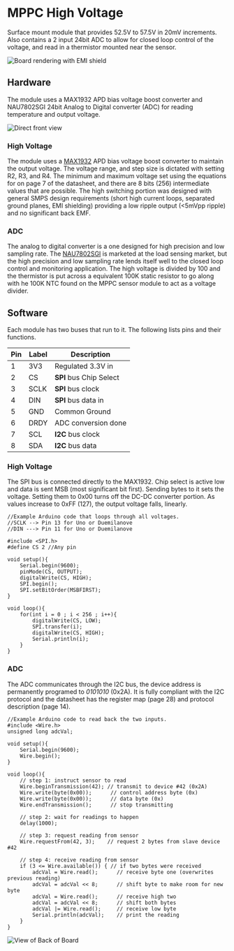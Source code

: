 # MPPC High Voltage
Surface mount module that provides 52.5V to 57.5V in 20mV increments. Also contains a 2 input 24bit ADC to allow for closed loop control of the voltage, and read in a thermistor mounted near the sensor.

![][withEMIshield]

## Hardware
The module uses a MAX1932 APD bias voltage boost converter and NAU7802SGI 24bit Analog to Digital converter (ADC) for reading temperature and output voltage.

![][noShieldFront]

### High Voltage
The module uses a [MAX1932](http://datasheets.maximintegrated.com/en/ds/MAX1932.pdf) APD bias voltage boost converter to maintain the output voltage. The voltage range, and step size is dictated with setting R2, R3, and R4. The minimum and maximum voltage set using the equations for on page 7 of the datasheet, and there are 8 bits (256) intermediate values that are possible. The high switching portion was designed with general SMPS design requirements (short high current loops, separated ground planes, EMI shielding) providing a low ripple output (<5mVpp ripple) and no significant back EMF.

### ADC
The analog to digital converter is a one designed for high precision and low sampling rate. The [NAU7802SGI](http://www.nuvoton.com/resource-files/NAU7802%20Data%20Sheet%20V1.7.pdf) is marketed at the load sensing market, but the high precision and low sampling rate lends itself well to the closed loop control and monitoring application. The high voltage is divided by 100 and the thermistor is put across a equivalent 100K static resistor to go along with he 100K NTC found on the MPPC sensor module to act as a voltage divider.

## Software
Each module has two buses that run to it. The following lists pins and their functions.

| Pin | Label | Description               |
| --- | ----- | ------------------------- |
|1    | 3V3   | Regulated 3.3V in         |
|2    | CS    | **SPI** bus Chip Select   |
|3    | SCLK  | **SPI** bus clock         |
|4    | DIN   | **SPI** bus data in       |
|5    | GND   | Common Ground             |
|6    | DRDY  | ADC conversion done       |
|7    | SCL   | **I2C** bus clock         |
|8    | SDA   | **I2C** bus data          |

### High Voltage
The SPI bus is connected directly to the MAX1932. Chip select is active low and data is sent MSB (most significant bit first). Sending bytes to it sets the voltage. Setting them to 0x00 turns off the DC-DC converter portion. As values increase to 0xFF (127), the output voltage falls, linearly.

```Arduino
//Example Arduino code that loops through all voltages.
//SCLK --> Pin 13 for Uno or Duemilanove
//DIN ---> Pin 11 for Uno or Duemilanove

#include <SPI.h>
#define CS 2 //Any pin

void setup(){
	Serial.begin(9600);
	pinMode(CS, OUTPUT);
	digitalWrite(CS, HIGH);
	SPI.begin();
	SPI.setBitOrder(MSBFIRST);
}

void loop(){
	for(int i = 0 ; i < 256 ; i++){
		digitalWrite(CS, LOW);
		SPI.transfer(i);
		digitalWrite(CS, HIGH);
		Serial.println(i);
	}
}
```

### ADC
The ADC communicates through the I2C bus, the device address is permanently programed to *0101010* (0x2A). It is fully compliant with the I2C protocol and the datasheet has the register map (page 28) and protocol description (page 14).

```Arduino
//Example Arduino code to read back the two inputs.
#include <Wire.h>
unsigned long adcVal;

void setup(){
	Serial.begin(9600);
	Wire.begin();
}

void loop(){
	// step 1: instruct sensor to read
	Wire.beginTransmission(42); // transmit to device #42 (0x2A)
	Wire.write(byte(0x00));      // control address byte (0x)
	Wire.write(byte(0x00));      // data byte (0x)
	Wire.endTransmission();      // stop transmitting

	// step 2: wait for readings to happen
	delay(1000);

	// step 3: request reading from sensor
	Wire.requestFrom(42, 3);    // request 2 bytes from slave device #42

	// step 4: receive reading from sensor
	if (3 <= Wire.available()) { // if two bytes were received
		adcVal = Wire.read();      // receive byte one (overwrites previous reading)
		adcVal = adcVal << 8;      // shift byte to make room for new byte
		adcVal = Wire.read();      // receive high two
		adcVal = adcVal << 8;      // shift both bytes
		adcVal |= Wire.read();     // receive low byte
		Serial.println(adcVal);    // print the reading
	}
}
```

![][mppcBack]

[mppcBack]: cad/renderings/mppcBack.jpg "View of Back of Board"
[noShieldFront]: cad/renderings/noShieldFront.jpg "Direct front view"
[withEMIshield]: cad/renderings/withEMIshield.jpg "Board rendering with EMI shield"
